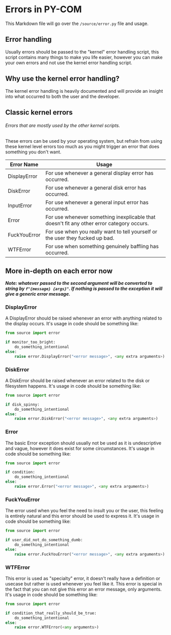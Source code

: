 # Errors in PY-COM
This Markdown file will go over the `/source/error.py` file and usage.

## Error handling
Usually errors should be passed to the "kernel" error handling script, this script contains many things to make you life easier, however you can make your own errors and not use the kernel error handling script.

## Why use the kernel error handling?
The kernel error handling is heavily documented and will provide an insight into what occurred to both the user and the developer.

## Classic kernel errors
###### _Errors that are mostly used by the other kernel scripts._

These errors can be used by your operating system, but refrain from using these kernel level errors too much as you might trigger an error that does something you don't want.

| Error Name   | Usage                                                                                     |  
|--------------|-------------------------------------------------------------------------------------------|
| DisplayError | For use whenever a general display error has occurred.                                    |
| DiskError    | For use whenever a general disk error has occurred.                                       |
| InputError   | For use whenever a general input error has occurred.                                      |
| Error        | For use whenever something inexplicable that doesn't fit any other error category occurs. |
| FuckYouError | For use when you really want to tell yourself or the user they fucked up bad.             |
| WTFError     | For use when something genuinely baffling has occurred.                                   |

## More in-depth on each error now
**_Note: whatever passed to the second argument will be converted to string by `f"{message} {args}"`. If nothing is passed to the exception it will give a generic error message._**

### DisplayError
A DisplayError should be raised whenever an error with anything related to the display occurs.
It's usage in code should be something like:
```python
from source import error

if monitor_too_bright:  
    do_something_intentional
else:
    raise error.DisplayError("<error message>", <any extra arguments>)
```
### DiskError
A DiskError should be raised whenever an error related to the disk or filesystem happens. 
It's usage in code should be something like:  
```python
from source import error

if disk_spinny:  
    do_something_intentional
else:
    raise error.DiskError("<error message>", <any extra arguments>)
```
### Error
The basic Error exception should usually not be used as it is undescriptive and vague, however it does exist for some circumstances.
It's usage in code should be something like:  
```python
from source import error

if condition:  
    do_something_intentional
else:
    raise error.Error("<error message>", <any extra arguments>)
```
### FuckYouError
The error used when you feel the need to insult you or the user, this feeling is entirely natural and this error should be used to express it.
It's usage in code should be something like:  
```python
from source import error

if user_did_not_do_something_dumb:  
    do_something_intentional
else:
    raise error.FuckYouError("<error message>", <any extra arguments>)
```
### WTFError
This error is used as "specialty" error, it doesn't really have a definition or usecase but rather is used whenever you feel like it. This error is special in the fact that you can not give this error an error message, only arguments. 
It's usage in code should be something like:  
```python
from source import error

if condition_that_really_should_be_true:  
    do_something_intentional
else:
    raise error.WTFError(<any arguments>)
```